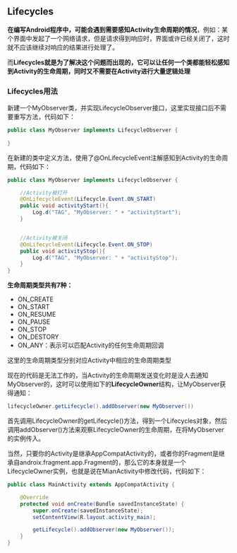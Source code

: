 ## Lifecycles

**在编写Android程序中，可能会遇到需要感知Activity生命周期的情况**，例如：某个界面中发起了一个网络请求，但是请求得到响应时，界面或许已经关闭了，这时就不应该继续对响应的结果进行处理了。

而**Lifecycles就是为了解决这个问题而出现的，它可以让任何一个类都能轻松感知到Activity的生命周期，同时又不需要在Activity进行大量逻辑处理**



### Lifecycles用法

新建一个MyObserver类，并实现LifecycleObserver接口，这里实现接口后不需要重写方法，代码如下：

```java
public class MyObserver implements LifecycleObserver {
    
}
```

在新建的类中定义方法，使用了@OnLifecycleEvent注解感知到Activity的生命周期，代码如下：

```java
public class MyObserver implements LifecycleObserver {

    //Activity被打开
    @OnLifecycleEvent(Lifecycle.Event.ON_START)
    public void activityStart(){
        Log.d("TAG", "MyObserver: " + "activityStart");
    }


    //Activity被关闭
    @OnLifecycleEvent(Lifecycle.Event.ON_STOP)
    public void activityStop(){
        Log.d("TAG", "MyObserver: " + "activityStop");
    }
}
```



**生命周期类型共有7种：**

- ON_CREATE
- ON_START
- ON_RESUME
- ON_PAUSE
- ON_STOP
- ON_DESTORY
- ON_ANY：表示可以匹配Activity的任何生命周期回调

这里的生命周期类型分别对应Activity中相应的生命周期类型



现在的代码是无法工作的，当Activity的生命周期发送变化时是没人去通知MyObserver的，这时可以使用如下的**LifecycleOwner**结构，让MyObserver获得通知：

```java
lifecycleOwner.getLifecycle().addObserver(new MyObserver())
```

首先调用LifecycleOwner的getLifecycle()方法，得到一个Lifecycles对象，然后调用addObserver()方法来观察LifecycleOwner的生命周期，在将MyObserver的实例传入。



当然，只要你的Activity是继承AppCompatActivity的，或者你的Fragment是继承自androix.fragment.app.Fragment的，那么它的本身就是一个LifecycleOwner实例，也就是说在MianActivity中修改代码，代码如下：

```java
public class MainActivity extends AppCompatActivity {

    @Override
    protected void onCreate(Bundle savedInstanceState) {
        super.onCreate(savedInstanceState);
        setContentView(R.layout.activity_main);

        getLifecycle().addObserver(new MyObserver());
    }
}
```

